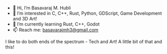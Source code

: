 - 👋 Hi, I’m Basavaraj M. Hubli
- 👀 I’m interested in C, C++, Rust, Python, GDScript, Game Development and 3D Art!
- 🌱 I’m currently learning Rust, C++, Godot
- 📫 Reach me: basavarajmh3@gmail.com

I like to do both ends of the spectrum - Tech and Art! A little bit of that and this!
